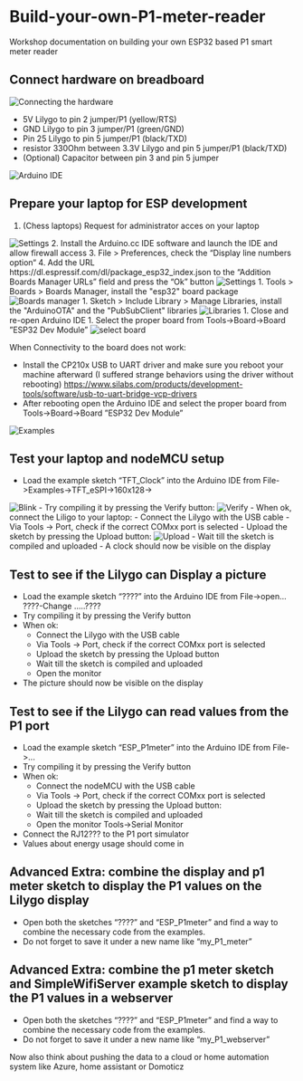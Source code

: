 # Build-your-own-P1-meter-reader
Workshop documentation on building your own ESP32 based P1 smart meter reader

## Connect hardware on breadboard

<img src="https://github.com/bokse001/Build-your-own-P1-meter-reader/blob/main/images/lilygo_p1_meter_reader.png?raw=true" alt="Connecting the hardware">

- 5V Lilygo to pin 2 jumper/P1 (yellow/RTS)
- GND Lilygo to pin 3 jumper/P1 (green/GND)
- Pin 25 Lilygo to pin 5 jumper/P1 (black/TXD)
- resistor 330Ohm between 3.3V Lilygo and pin 5 jumper/P1 (black/TXD)
- (Optional) Capacitor between pin 3 and pin 5 jumper

<img src="https://github.com/bokse001/Build-your-own-P1-meter-reader/blob/main/images/IDE.png?raw=true" alt="Arduino IDE">
 
## Prepare your laptop for ESP development
1. (Chess laptops) Request for administrator acces on your laptop
<img src="https://github.com/bokse001/Build-your-own-P1-meter-reader/blob/main/images/RequestAdminAccess.JPG?raw=true" alt="Settings">
2. Install the Arduino.cc IDE software and launch the IDE and allow firewall access
3. File > Preferences, check the “Display line numbers option“
4. Add the URL https://dl.espressif.com/dl/package_esp32_index.json to the “Addition Boards Manager URLs” field and press the “Ok” button
<img src="https://github.com/bokse001/Build-your-own-P1-meter-reader/blob/main/images/settings.png?raw=true" alt="Settings">
1. Tools > Boards > Boards Manager, install the "esp32" board package
<img src="https://github.com/bokse001/Build-your-own-P1-meter-reader/blob/main/images/boards.png?raw=true" alt="Boards manager">
1. Sketch > Include Library > Manage Libraries, install the "ArduinoOTA" and the "PubSubClient" libraries
<img src="https://github.com/bokse001/Build-your-own-P1-meter-reader/blob/main/images/libraries.png?raw=true" alt="Libraries">
1. Close and re-open Arduino IDE
1. Select the proper board from Tools->Board->Board ”ESP32 Dev Module”
<img src="https://github.com/bokse001/Build-your-own-P1-meter-reader/blob/main/images/select-board.png?raw=true" alt="select board">

When Connectivity to the board does not work:
- Install the CP210x USB to UART driver and make sure you reboot your machine afterward (I suffered strange behaviors using the driver without rebooting) https://www.silabs.com/products/development-tools/software/usb-to-uart-bridge-vcp-drivers
- After rebooting open the Arduino IDE and select the proper board from Tools->Board->Board ”ESP32 Dev Module”
<img src="https://github.com/bokse001/Build-your-own-P1-meter-reader/blob/main/images/examples.png?raw=true" alt="Examples">


## Test your laptop and nodeMCU setup
- Load the example sketch “TFT_Clock” into the Arduino IDE from File->Examples->TFT_eSPI->160x128->
<img src="https://github.com/bokse001/Build-your-own-P1-meter-reader/blob/main/images/blink.png?raw=true" alt="Blink">
- Try compiling it by pressing the Verify button: 
<img src="https://github.com/bokse001/Build-your-own-P1-meter-reader/blob/main/images/verify.png?raw=true" alt="Verify">
- When ok, connect the Liligo to your laptop:
	- 	Connect the Lilygo with the USB cable
	- 	Via Tools -> Port, check if the correct COMxx port is selected
	- 	Upload the sketch by pressing the Upload button:
	<img src="https://github.com/bokse001/Build-your-own-P1-meter-reader/blob/main/images/upload.png?raw=true" alt="Upload">
	- 	Wait till the sketch is compiled and uploaded
- A clock should now be visible on the display

## Test to see if the Lilygo can Display a picture
- Load the example sketch “????” into the Arduino IDE from File->open...
????-Change .....????
- Try compiling it by pressing the Verify button 
- When ok:
	- 	Connect the Lilygo with the USB cable
	- 	Via Tools -> Port, check if the correct COMxx port is selected
	- 	Upload the sketch by pressing the Upload button 
	- 	Wait till the sketch is compiled and uploaded
	- 	Open the monitor
- The picture should now be visible on the display

## Test to see if the Lilygo can read values from the P1 port
- Load the example sketch “ESP_P1meter” into the Arduino IDE from File->...
- Try compiling it by pressing the Verify button
- When ok:
	- 	Connect the nodeMCU with the USB cable
	- 	Via Tools -> Port, check if the correct COMxx port is selected
	- 	Upload the sketch by pressing the Upload button: 
	- 	Wait till the sketch is compiled and uploaded
	- 	Open the monitor Tools->Serial Monitor
- Connect the RJ12??? to the P1 port simulator
- Values about energy usage should come in

## Advanced Extra: combine the display and p1 meter sketch to display the P1 values on the Lilygo display
- Open both the sketches “????” and “ESP_P1meter” and find a way to combine the necessary code from the examples.
- Do not forget to save it under a new name like “my_P1_meter”

## Advanced Extra: combine the p1 meter sketch and SimpleWifiServer example sketch to display the P1 values in a webserver
- Open both the sketches “????” and “ESP_P1meter” and find a way to combine the necessary code from the examples.
- Do not forget to save it under a new name like “my_P1_webserver”

Now also think about pushing the data to a cloud or home automation system like Azure, home assistant or Domoticz
